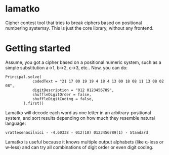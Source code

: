 # lamatko
Cipher contest tool that tries to break ciphers based on positional numbering systemsy. This is just the core library, without any frontend. 

# Getting started

Assume, you got a cipher based on a positional numeric system, such as a simple substitution a->1, b->2, c->3, etc.. Now, you can do:

```
Principal.solve(
            codedText = "21 17 00 19 19 4 18 4 13 00 18 08 11 13 08 02 08",
            digitDescription = "012 0123456789",
            shuffleDigitOrder = false,
            shuffleDigitCoding = false,
        ).first()
```

Lamatko will decode each word as one letter in an arbitrary-positional system, and sort results depending on how much they resemble natural language:

```
vrattesenasilnici - -4.60338 - 012(10) 0123456789(1) - Standard
```

Lamatko is useful because it knows multiple output alphabets (like q-less or w-less) and can try all combinations of digit order or even digit coding. 
